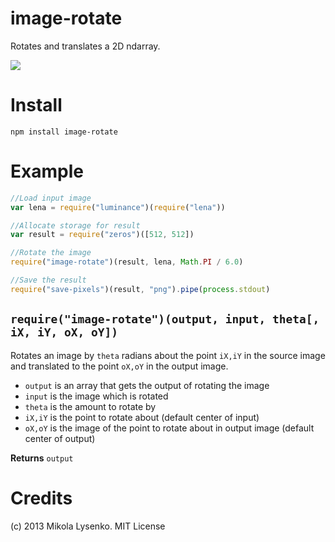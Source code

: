 image-rotate
============
Rotates and translates a 2D ndarray.

<img src="https://raw.github.com/mikolalysenko/image-rotate/master/example/rotated.png">

Install
=======

    npm install image-rotate

Example
=======

```javascript
//Load input image
var lena = require("luminance")(require("lena"))

//Allocate storage for result
var result = require("zeros")([512, 512])

//Rotate the image
require("image-rotate")(result, lena, Math.PI / 6.0)

//Save the result
require("save-pixels")(result, "png").pipe(process.stdout)
```

## `require("image-rotate")(output, input, theta[, iX, iY, oX, oY])`
Rotates an image by `theta` radians about the point `iX,iY` in the source image and translated to the point `oX,oY` in the output image.

* `output` is an array that gets the output of rotating the image
* `input` is the image which is rotated
* `theta` is the amount to rotate by
* `iX,iY` is the point to rotate about (default center of input)
* `oX,oY` is the image of the point to rotate about in output image (default center of output)

**Returns** `output`

# Credits
(c) 2013 Mikola Lysenko. MIT License



